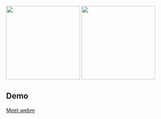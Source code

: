 
<img src="https://github.com/user-attachments/assets/9115f5e3-d679-4402-8166-4270b71becaf" width="200"/> <img src="https://github.com/user-attachments/assets/3c417ac9-f010-4973-8890-0bce8d18c2c2" width="200"/>



## Demo  
[Meet.webm](https://github.com/user-attachments/assets/5302e079-5270-4a7e-96b2-a6536b6cced3)
